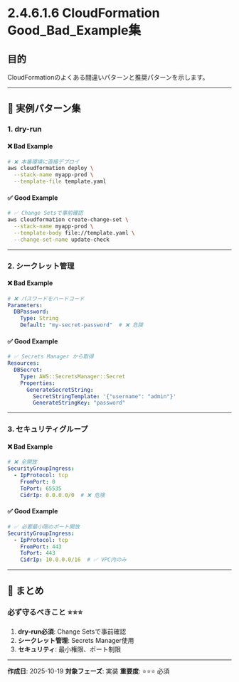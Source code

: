 # 2.4.6.1.6 CloudFormation Good_Bad_Example集

## 目的

CloudFormationのよくある間違いパターンと推奨パターンを示します。

---

## 🔄 実例パターン集

### 1. dry-run

#### ❌ Bad Example

```bash
# ❌ 本番環境に直接デプロイ
aws cloudformation deploy \
  --stack-name myapp-prod \
  --template-file template.yaml
```

#### ✅ Good Example

```bash
# ✅ Change Setsで事前確認
aws cloudformation create-change-set \
  --stack-name myapp-prod \
  --template-body file://template.yaml \
  --change-set-name update-check
```

---

### 2. シークレット管理

#### ❌ Bad Example

```yaml
# ❌ パスワードをハードコード
Parameters:
  DBPassword:
    Type: String
    Default: "my-secret-password"  # ❌ 危険
```

#### ✅ Good Example

```yaml
# ✅ Secrets Manager から取得
Resources:
  DBSecret:
    Type: AWS::SecretsManager::Secret
    Properties:
      GenerateSecretString:
        SecretStringTemplate: '{"username": "admin"}'
        GenerateStringKey: "password"
```

---

### 3. セキュリティグループ

#### ❌ Bad Example

```yaml
# ❌ 全開放
SecurityGroupIngress:
  - IpProtocol: tcp
    FromPort: 0
    ToPort: 65535
    CidrIp: 0.0.0.0/0  # ❌ 危険
```

#### ✅ Good Example

```yaml
# ✅ 必要最小限のポート開放
SecurityGroupIngress:
  - IpProtocol: tcp
    FromPort: 443
    ToPort: 443
    CidrIp: 10.0.0.0/16  # ✅ VPC内のみ
```

---

## 📝 まとめ

### 必ず守るべきこと ⭐⭐⭐

1. **dry-run必須**: Change Setsで事前確認
2. **シークレット管理**: Secrets Manager使用
3. **セキュリティ**: 最小権限、ポート制限

---

**作成日**: 2025-10-19
**対象フェーズ**: 実装
**重要度**: ⭐⭐⭐ 必須
